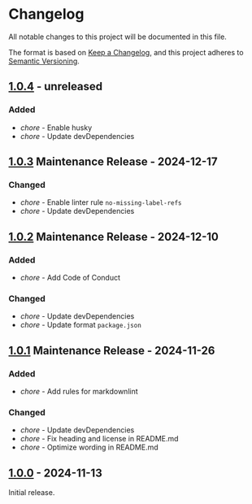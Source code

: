 # Changelog

All notable changes to this project will be documented in this file.

The format is based on [Keep a Changelog](https://keepachangelog.com/en/1.1.0/),
and this project adheres to [Semantic Versioning](https://semver.org/spec/v2.0.0.html).

## [1.0.4] - unreleased

### Added

- _chore_ - Enable husky
- _chore_ - Update devDependencies

## [1.0.3] Maintenance Release - 2024-12-17

### Changed

- _chore_ - Enable linter rule `no-missing-label-refs`
- _chore_ - Update devDependencies

## [1.0.2] Maintenance Release - 2024-12-10

### Added

- _chore_ - Add Code of Conduct

### Changed

- _chore_ - Update devDependencies
- _chore_ - Update format `package.json`

## [1.0.1] Maintenance Release - 2024-11-26

### Added

- _chore_ - Add rules for markdownlint

### Changed

- _chore_ - Update devDependencies
- _chore_ - Fix heading and license in README.md
- _chore_ - Optimize wording in README.md

## [1.0.0] - 2024-11-13

Initial release.

[1.0.4]: https://github.com/KristjanESPERANTO/MMM-Forum/compare/v1.0.3...v1.0.4
[1.0.3]: https://github.com/KristjanESPERANTO/MMM-Forum/compare/v1.0.2...v1.0.3
[1.0.2]: https://github.com/KristjanESPERANTO/MMM-Forum/compare/v1.0.1...v1.0.2
[1.0.1]: https://github.com/KristjanESPERANTO/MMM-Forum/compare/v1.0.0...v1.0.1
[1.0.0]: https://github.com/KristjanESPERANTO/MMM-Forum/releases/tag/v1.0.0
